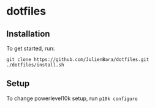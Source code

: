 # dotfiles

## Installation

To get started, run:

```
git clone https://github.com/JulienBara/dotfiles.git
./dotfiles/install.sh
```

## Setup

To change powerlevel10k setup, run `p10k configure`
